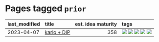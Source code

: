# Pages tagged `prior`

|last_modified|title|est. idea maturity|tags
|:---|:---|---:|:---|
|2023-04-07|[karlo + DIP](../karlo-dip.md)|358|[![](https://img.shields.io/badge/tag-deepimageprior-683f3)](../tags/deepimageprior.md) [![](https://img.shields.io/badge/tag-experimental-3f9741)](../tags/experimental.md) [![](https://img.shields.io/badge/tag-imagegeneration-96bcc)](../tags/imagegeneration.md) [![](https://img.shields.io/badge/tag-prior-77485f)](../tags/prior.md) [![](https://img.shields.io/badge/tag-wip-c4fb38)](../tags/wip.md)|